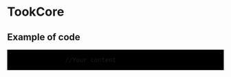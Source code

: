 # TookCore

<h2>Example of code</h2>

<pre style="background: #000 !important;">

                //Your content

</pre>
